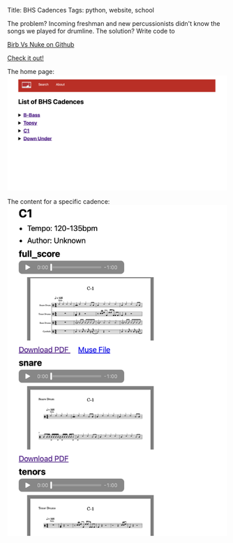 Title: BHS Cadences
Tags: python, website, school

The problem? Incoming freshman and new percussionists didn't know the songs we played for drumline. The solution? Write code to 

[Birb Vs Nuke on Github](https://github.com/iamxallax/bhs-cadences)

[Check it out!](bhs-cadences.fly.dev)

The home page:
![Screenshot](../images/BHShome.png "Home Page")

The content for a specific cadence:
![Screenshot](../images/C1.png "C1")